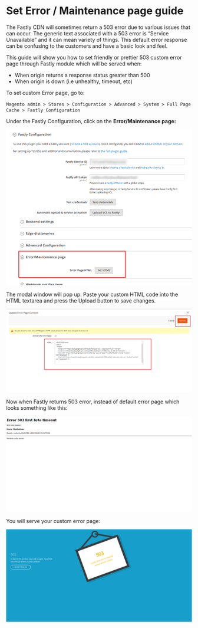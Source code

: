 # Set Error / Maintenance page guide

The Fastly CDN will sometimes return a 503 error due to various issues that can occur. The generic text associated with a 503 error is “Service Unavailable” and it can mean variety of things. This default error response can be confusing to the customers and have a basic look and feel. 

This guide will show you how to set friendly or prettier 503 custom error page through Fastly module which will be served when:
 * When origin returns a response status greater than 500
 * When origin is down (i.e unhealthy, timeout, etc)
 
 To set custom Error page, go to:
 
```
Magento admin > Stores > Configuration > Advanced > System > Full Page Cache > Fastly Configuration
```

Under the Fastly Configuration, click on the **Error/Maintenance page:**

![Error Maintenance page](../images/guides/error-maintenance-page/error-maintenance-page.png "Error/Maintenance page")

The modal window will pop up. Paste your custom HTML code into the HTML textarea and press the Upload button to save changes. 

![Set HTML](../images/guides/error-maintenance-page/set-html.png "Set HTML")

Now when Fastly returns 503 error, instead of default error page which looks something like this: 

![Default error page](../images/guides/error-maintenance-page/default-error-page.png "Default error page")

You will serve your custom error page:

![New error page](../images/guides/error-maintenance-page/new-error-page.png "New error page")
